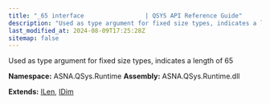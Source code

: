 ```yaml
---
title: "_65 interface                 | QSYS API Reference Guide"
description: "Used as type argument for fixed size types, indicates a length of 65  "
last_modified_at: 2024-08-09T17:25:28Z
sitemap: false
---
```


Used as type argument for fixed size types, indicates a length of 65 

**Namespace:** ASNA.QSys.Runtime
**Assembly:** ASNA.QSys.Runtime.dll

**Extends:** [ILen](/reference/runtime/qsys-runtime/i-len.html), [IDim](/reference/runtime/qsys-runtime/i-dim.html)
<br>
<br>
